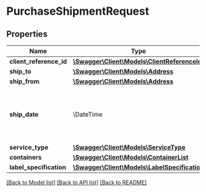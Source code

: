 # PurchaseShipmentRequest

## Properties
Name | Type | Description | Notes
------------ | ------------- | ------------- | -------------
**client_reference_id** | [**\Swagger\Client\Models\ClientReferenceId**](ClientReferenceId.md) |  | 
**ship_to** | [**\Swagger\Client\Models\Address**](Address.md) |  | 
**ship_from** | [**\Swagger\Client\Models\Address**](Address.md) |  | 
**ship_date** | \DateTime | The start date and time. This defaults to the current date and time. | [optional] 
**service_type** | [**\Swagger\Client\Models\ServiceType**](ServiceType.md) |  | 
**containers** | [**\Swagger\Client\Models\ContainerList**](ContainerList.md) |  | 
**label_specification** | [**\Swagger\Client\Models\LabelSpecification**](LabelSpecification.md) |  | 

[[Back to Model list]](../../README.md#documentation-for-models) [[Back to API list]](../../README.md#documentation-for-api-endpoints) [[Back to README]](../../README.md)

